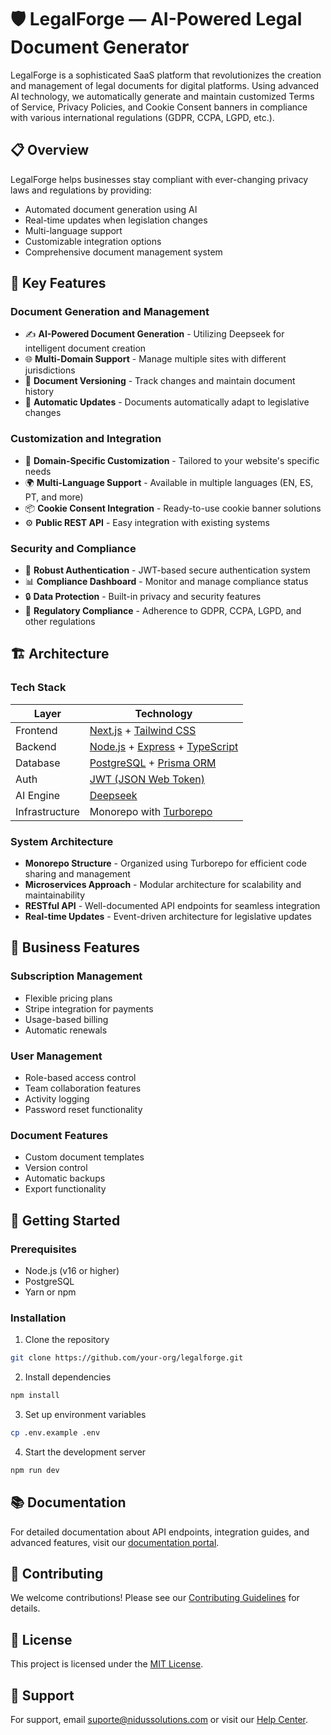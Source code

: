 # 🛡️ LegalForge — AI-Powered Legal Document Generator

LegalForge is a sophisticated SaaS platform that revolutionizes the creation and management of legal documents for digital platforms. Using advanced AI technology, we automatically generate and maintain customized Terms of Service, Privacy Policies, and Cookie Consent banners in compliance with various international regulations (GDPR, CCPA, LGPD, etc.).

## 📋 Overview

LegalForge helps businesses stay compliant with ever-changing privacy laws and regulations by providing:

- Automated document generation using AI
- Real-time updates when legislation changes
- Multi-language support
- Customizable integration options
- Comprehensive document management system

## 🚀 Key Features

### Document Generation and Management

- ✍️ **AI-Powered Document Generation** - Utilizing Deepseek for intelligent document creation
- 🌐 **Multi-Domain Support** - Manage multiple sites with different jurisdictions
- 📄 **Document Versioning** - Track changes and maintain document history
- 🔄 **Automatic Updates** - Documents automatically adapt to legislative changes

### Customization and Integration

- 🎯 **Domain-Specific Customization** - Tailored to your website's specific needs
- 🌍 **Multi-Language Support** - Available in multiple languages (EN, ES, PT, and more)
- 📦 **Cookie Consent Integration** - Ready-to-use cookie banner solutions
- ⚙️ **Public REST API** - Easy integration with existing systems

### Security and Compliance

- 🔐 **Robust Authentication** - JWT-based secure authentication system
- 📊 **Compliance Dashboard** - Monitor and manage compliance status
- 🔒 **Data Protection** - Built-in privacy and security features
- 📜 **Regulatory Compliance** - Adherence to GDPR, CCPA, LGPD, and other regulations

## 🏗️ Architecture

### Tech Stack

| Layer          | Technology                                                                                                         |
| -------------- | ------------------------------------------------------------------------------------------------------------------ |
| Frontend       | [Next.js](https://nextjs.org/) + [Tailwind CSS](https://tailwindcss.com/)                                          |
| Backend        | [Node.js](https://nodejs.org/) + [Express](https://expressjs.com/) + [TypeScript](https://www.typescriptlang.org/) |
| Database       | [PostgreSQL](https://www.postgresql.org/) + [Prisma ORM](https://www.prisma.io/)                                   |
| Auth           | [JWT (JSON Web Token)](https://jwt.io/)                                                                            |
| AI Engine      | [Deepseek](https://www.deepseek.com/)                                                                              |
| Infrastructure | Monorepo with [Turborepo](https://turbo.build/)                                                                    |

### System Architecture

- **Monorepo Structure** - Organized using Turborepo for efficient code sharing and management
- **Microservices Approach** - Modular architecture for scalability and maintainability
- **RESTful API** - Well-documented API endpoints for seamless integration
- **Real-time Updates** - Event-driven architecture for legislative updates

## 💼 Business Features

### Subscription Management

- Flexible pricing plans
- Stripe integration for payments
- Usage-based billing
- Automatic renewals

### User Management

- Role-based access control
- Team collaboration features
- Activity logging
- Password reset functionality

### Document Features

- Custom document templates
- Version control
- Automatic backups
- Export functionality

## 🚀 Getting Started

### Prerequisites

- Node.js (v16 or higher)
- PostgreSQL
- Yarn or npm

### Installation

1. Clone the repository

```bash
git clone https://github.com/your-org/legalforge.git
```

2. Install dependencies

```bash
npm install
```

3. Set up environment variables

```bash
cp .env.example .env
```

4. Start the development server

```bash
npm run dev
```

## 📚 Documentation

For detailed documentation about API endpoints, integration guides, and advanced features, visit our [documentation portal](/apps/docs/README.md).

## 🤝 Contributing

We welcome contributions! Please see our [Contributing Guidelines](CONTRIBUTING.md) for details.

## 📄 License

This project is licensed under the [MIT License](LICENSE).

## 🌟 Support

For support, email suporte@nidussolutions.com or visit our [Help Center](https://help.legalforge.com).
